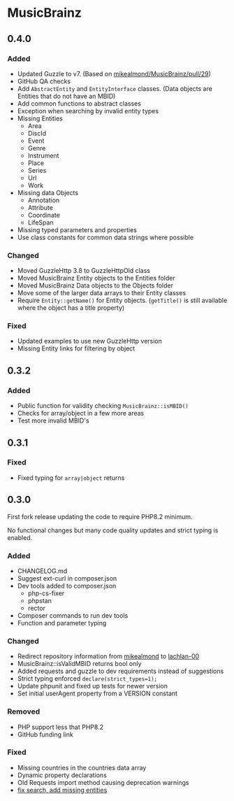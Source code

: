 # MusicBrainz

## 0.4.0

### Added

* Updated Guzzle to v7. (Based on [mikealmond/MusicBrainz/pull/29](https://github.com/mikealmond/MusicBrainz/pull/29))
* GitHub QA checks
* Add `AbstractEntity` and `EntityInterface` classes. (Data objects are Entities that do not have an MBID)
* Add common functions to abstract classes
* Exception when searching by invalid entity types
* Missing Entities
  * Area
  * DiscId
  * Event
  * Genre
  * Instrument
  * Place
  * Series
  * Url
  * Work
* Missing data Objects
  * Annotation
  * Attribute
  * Coordinate
  * LifeSpan
* Missing typed parameters and properties
* Use class constants for common data strings where possible

### Changed

* Moved GuzzleHttp 3.8 to GuzzleHttpOld class
* Moved MusicBrainz Entity objects to the Entities folder
* Moved MusicBrainz Data objects to the Objects folder
* Move some of the larger data arrays to their Entity classes
* Require `Entity::getName()` for Entity objects. (`getTitle()` is still available where the object has a title property)

### Fixed

* Updated examples to use new GuzzleHttp version
* Missing Entity links for filtering by object

## 0.3.2

### Added

* Public function for validity checking `MusicBrainz::isMBID()`
* Checks for array/object in a few more areas
* Test more invalid MBID's

## 0.3.1

### Fixed

* Fixed typing for `array|object` returns

## 0.3.0

First fork release updating the code to require PHP8.2 minimum.

No functional changes but many code quality updates and strict typing is enabled.

### Added

* CHANGELOG.md
* Suggest ext-curl in composer.json
* Dev tools added to composer.json
  * php-cs-fixer
  * phpstan
  * rector
* Composer commands to run dev tools
* Function and parameter typing

### Changed

* Redirect repository information from [mikealmond](https://github.com/mikealmond/musicbrainz) to [lachlan-00](https://github.com/lachlan-00/musicbrainz)
* MusicBrainz::isValidMBID returns bool only
* Added requests and guzzle to dev requirements instead of suggestions
* Strict typing enforced `declare(strict_types=1);`
* Update phpunit and fixed up tests for newer version
* Set initial userAgent property from a VERSION constant

### Removed

* PHP support less that PHP8.2
* GitHub funding link

### Fixed

* Missing countries in the countries data array
* Dynamic property declarations
* Old Requests import method causing deprecation warnings
* [fix search, add missing entities](https://github.com/lachlan-00/MusicBrainz/pull/1)
